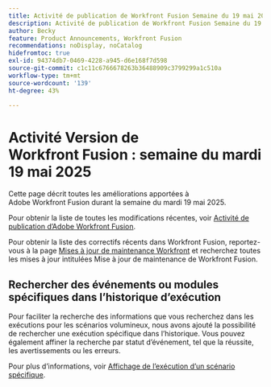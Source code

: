 ```yaml
---
title: Activité de publication de Workfront Fusion Semaine du 19 mai 2025
description: Activité de publication de Workfront Fusion Semaine du 19 mai 2025
author: Becky
feature: Product Announcements, Workfront Fusion
recommendations: noDisplay, noCatalog
hidefromtoc: true
exl-id: 94374db7-0469-4228-a945-d6e168f7d598
source-git-commit: c1c11c6766678263b36488909c3799299a1c510a
workflow-type: tm+mt
source-wordcount: '139'
ht-degree: 43%

---
```


# Activité Version de Workfront Fusion : semaine du mardi 19 mai 2025

Cette page décrit toutes les améliorations apportées à Adobe Workfront Fusion durant la semaine du mardi 19 mai 2025.

Pour obtenir la liste de toutes les modifications récentes, voir [Activité de publication d’Adobe Workfront Fusion](/help/workfront-fusion/fusion-product-releases/fusion-release-activity.md).

Pour obtenir la liste des correctifs récents dans Workfront Fusion, reportez-vous à la page [Mises à jour de maintenance Workfront](https://experienceleague.adobe.com/en/docs/workfront-known-issues/releases/current-updates) et recherchez toutes les mises à jour intitulées Mise à jour de maintenance de Workfront Fusion.

## Rechercher des événements ou modules spécifiques dans l’historique d’exécution

Pour faciliter la recherche des informations que vous recherchez dans les exécutions pour les scénarios volumineux, nous avons ajouté la possibilité de rechercher une exécution spécifique dans l’historique. Vous pouvez également affiner la recherche par statut d’événement, tel que la réussite, les avertissements ou les erreurs.

Pour plus d’informations, voir [Affichage de l’exécution d’un scénario spécifique](/help/workfront-fusion/manage-scenarios/view-a-specific-scenario-execution.md).
